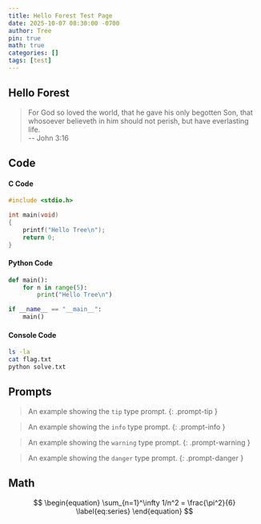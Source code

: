 ```yaml
---
title: Hello Forest Test Page
date: 2025-10-07 08:30:00 -0700
author: Tree
pin: true
math: true
categories: []
tags: [test]
---
```


## Hello Forest
> For God so loved the world, that he gave his only begotten Son, that whosoever believeth in him should not perish, but have everlasting life.<br>
> \-\- John 3:16


## Code

#### C Code

```c
#include <stdio.h>

int main(void) 
{
    printf("Hello Tree\n");
    return 0;
}
```
#### Python Code

```python
def main():
    for n in range(5):
        print("Hello Tree\n")

if __name__ == "__main__":
    main()
```

#### Console Code
```bash
ls -la
cat flag.txt
python solve.txt
```

## Prompts

> An example showing the `tip` type prompt.
{: .prompt-tip }

> An example showing the `info` type prompt.
{: .prompt-info }

> An example showing the `warning` type prompt.
{: .prompt-warning }

> An example showing the `danger` type prompt.
{: .prompt-danger }

## Math

$$
\begin{equation}
  \sum_{n=1}^\infty 1/n^2 = \frac{\pi^2}{6}
  \label{eq:series}
\end{equation}
$$
